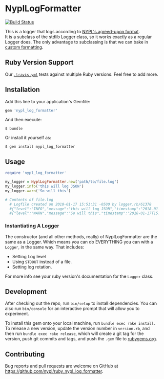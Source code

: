 # NyplLogFormatter

[![Build Status](https://travis-ci.org/NYPL/ruby_nypl_log_formatter.svg?branch=master)](https://travis-ci.org/NYPL/ruby_nypl_log_formatter)

This is a logger that logs according to [NYPL's agreed-upon format](https://github.com/NYPL/engineering-general/blob/master/standards/logging.md).  
It is a subclass of the stdlib Logger class, so it works exactly as a regular Logger does.
The only advantage to subclassing is that we can bake in [custom formatting](https://stackoverflow.com/questions/14382252/how-to-format-ruby-logger).

## Ruby Version Support

Our [`.travis.yml`](.travis.yml) tests against multiple Ruby versions.
Feel free to add more.

## Installation

Add this line to your application's Gemfile:

```ruby
gem 'nypl_log_formatter'
```

And then execute:

    $ bundle

Or install it yourself as:

    $ gem install nypl_log_formatter

## Usage

```ruby
require 'nypl_log_formatter'

my_logger = NyplLogFormatter.new('path/to/file.log')
my_logger.info('this will log JSON')
my_logger.warn('So will this')

# Contents of file.log
  # Logfile created on 2018-01-17 15:51:31 -0500 by logger.rb/61378
  #{"level":"INFO","message":"this will log JSON","timestamp":"2018-01-17T15:51:53.481-0500"}
  #{"level":"WARN","message":"So will this","timestamp":"2018-01-17T15:51:54.279-0500"}
```

### Instantiating A Logger

The constructor (and all other methods, really) of NyplLogFormatter are the same as a Logger.
Which means you can do EVERYTHING you can with a `Logger`, in the same way.
That includes:

* Setting Log level
* Using `STDOUT` instead of a file.
* Setting log rotation.

For more info see your ruby version's documentation for the `Logger` class.

## Development

After checking out the repo, run `bin/setup` to install dependencies. You can also run `bin/console` for an interactive prompt that will allow you to experiment.

To install this gem onto your local machine, run `bundle exec rake install`. To release a new version, update the version number in `version.rb`, and then run `bundle exec rake release`, which will create a git tag for the version, push git commits and tags, and push the `.gem` file to [rubygems.org](https://rubygems.org).

## Contributing

Bug reports and pull requests are welcome on GitHub at https://github.com/nypl/ruby_nypl_log_formatter.
